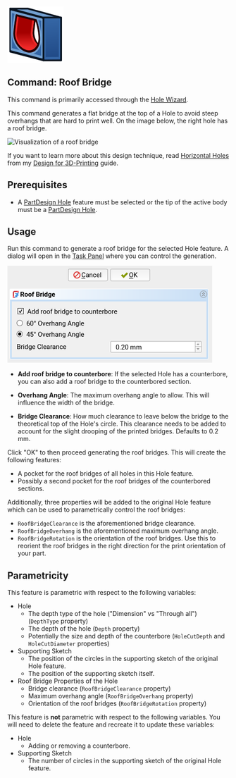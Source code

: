 ![ffDesign_RoofBridge](../Resources/icons/ffDesign_RoofBridge.svg)
## Command: Roof Bridge
This command is primarily accessed through the [Hole Wizard](./ffDesign_HoleWizard.md).

This command generates a flat bridge at the top of a Hole to avoid steep
overhangs that are hard to print well.  On the image below, the right hole has
a roof bridge.

![Visualization of a roof bridge](https://blog.rahix.de/design-for-3d-printing/Horizontal-Holes.png)

If you want to learn more about this design technique, read [Horizontal
Holes][df3dp-horz-holes] from my [Design for 3D-Printing][df3dp]
guide.


## Prerequisites
- A [PartDesign Hole][pd-hole] feature must be selected or the tip of the
  active body must be a [PartDesign Hole][pd-hole].

## Usage
Run this command to generate a roof bridge for the selected Hole feature.  A
dialog will open in the [Task Panel][task-panel] where you can control the
generation.

![Screenshot of the dialog for Roof Bridges](../Resources/dialog-roof-bridge.png)

- **Add roof bridge to counterbore**: If the selected Hole has a counterbore,
  you can also add a roof bridge to the counterbored section.

- **Overhang Angle**: The maximum overhang angle to allow.  This will influence
  the width of the bridge.

- **Bridge Clearance**: How much clearance to leave below the bridge to the
  theoretical top of the Hole's circle.  This clearance needs to be added to
  account for the slight drooping of the printed bridges.  Defaults to 0.2 mm.

Click "OK" to then proceed generating the roof bridges.  This will
create the following features:

- A pocket for the roof bridges of all holes in this Hole feature.
- Possibly a second pocket for the roof bridges of the counterbored sections.

Additionally, three properties will be added to the original Hole feature which
can be used to parametrically control the roof bridges:

- `RoofBridgeClearance` is the aforementioned bridge clearance.
- `RoofBridgeOverhang` is the aforementioned maximum overhang angle.
- `RoofBridgeRotation` is the orientation of the roof bridges.  Use this to
  reorient the roof bridges in the right direction for the print orientation of
  your part.


## Parametricity
This feature is parametric with respect to the following variables:

- Hole
  * The depth type of the hole ("Dimension" vs "Through all") (`DepthType` property)
  * The depth of the hole (`Depth` property)
  * Potentially the size and depth of the counterbore (`HoleCutDepth` and `HoleCutDiameter` properties)
- Supporting Sketch
  * The position of the circles in the supporting sketch of the original Hole feature.
  * The position of the supporting sketch itself.
- Roof Bridge Properties of the Hole
  * Bridge clearance (`RoofBridgeClearance` property)
  * Maximum overhang angle (`RoofBridgeOverhang` property)
  * Orientation of the roof bridges (`RoofBridgeRotation` property)

This feature is **not** parametric with respect to the following variables.
You will need to delete the feature and recreate it to update these variables:

- Hole
  * Adding or removing a counterbore.
- Supporting Sketch
  * The number of circles in the supporting sketch of the original Hole feature.

[pd-hole]: https://wiki.freecad.org/PartDesign_Hole
[df3dp]: https://blog.rahix.de/design-for-3d-printing/
[df3dp-horz-holes]: https://blog.rahix.de/design-for-3d-printing/#horizontal-holes
[task-panel]: https://wiki.freecad.org/Task_panel
